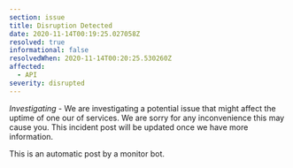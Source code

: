 ```yaml
---
section: issue
title: Disruption Detected
date: 2020-11-14T00:19:25.027058Z
resolved: true
informational: false
resolvedWhen: 2020-11-14T00:20:25.530260Z
affected:
  - API
severity: disrupted
---
```

*Investigating* - We are investigating a potential issue that might affect the uptime of one our of services. We are sorry for any inconvenience this may cause you. This incident post will be updated once we have more information.

This is an automatic post by a monitor bot.
        